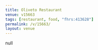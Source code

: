 ```yaml
---
title: Oliveto Restaurant
venue: v15663
tags: [restaurant, food, "fhrs:413628"]
permalink: /v/15663/
layout: venue
---
```

null